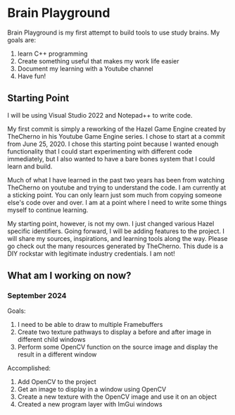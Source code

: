 # Brain Playground

Brain Playground is my first attempt to build tools to use study brains. My goals are:
1) learn C++ programming
2) Create something useful that makes my work life easier
3) Document my learning with a Youtube channel
4) Have fun! 

## Starting Point
I will be using Visual Studio 2022 and Notepad++ to write code.

My first commit is simply a reworking of the Hazel Game Engine created by TheCherno in his Youtube Game Engine series. I chose to start at a commit from June 25, 2020. I chose this starting point because I wanted enough functionality that I could start experimenting with different code immediately, but I also wanted to have a bare bones system that I could learn and build.

Much of what I have learned in the past two years has been from watching TheCherno on youtube and trying to understand the code. I am currently at a sticking point. You can only learn just som much from copying someone else's code over and over. I am at a point where I need to write some things myself to continue learning.

My starting point, however, is not my own. I just changed various Hazel specific identifiers. Going forward, I will be adding features to the project. I will share my sources, inspirations, and learning tools along the way. Please go check out the many resources generated by TheCherno. This dude is a DIY rockstar with legitimate industry credentials. I am not!

## What am I working on now?
### September 2024
Goals:
1. I need to be able to draw to multiple Framebuffers
2. Create two texture pathways to display a before and after image in different child windows
3. Perform some OpenCV function on the source image and display the result in a different window

Accomplished:
1. Add OpenCV to the project
2. Get an image to display in a window using OpenCV
3. Create a new texture with the OpenCV image and use it on an object
4. Created a new program layer with ImGui windows
